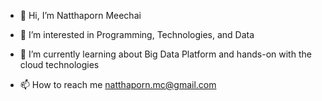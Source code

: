 - 👋 Hi, I’m Natthaporn Meechai
- 👀 I’m interested in Programming, Technologies, and Data 
- 🌱 I’m currently learning about Big Data Platform and hands-on with the cloud technologies

- 📫 How to reach me natthaporn.mc@gmail.com

<!---
Attendezmay/Attendezmay is a ✨ special ✨ repository because its `README.md` (this file) appears on your GitHub profile.
You can click the Preview link to take a look at your changes.
--->
